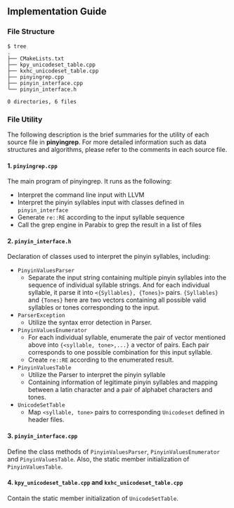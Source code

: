 ## Implementation Guide
### File Structure
```shell
$ tree
.
├── CMakeLists.txt
├── kpy_unicodeset_table.cpp
├── kxhc_unicodeset_table.cpp
├── pinyingrep.cpp
├── pinyin_interface.cpp
└── pinyin_interface.h

0 directories, 6 files
```
### File Utility
The following description is the brief summaries for the utility of each source file in **pinyingrep**. For more detailed information such as data structures and algorithms, please refer to the comments in each source file.
#### 1. `pinyingrep.cpp`
The main program of pinyingrep. It runs as the following:
* Interpret the command line input with LLVM
* Interpret the pinyin syllables input with classes defined  in `pinyin_interface` 
* Generate `re::RE` according to the input syllable sequence
* Call the grep engine in Parabix to grep the result in a list of files
#### 2. `pinyin_interface.h`
Declaration of classes used to interpret the pinyin syllables, including:
* `PinyinValuesParser`
    * Separate the input string containing multiple pinyin syllables into the sequence of individual syllable strings. And for each individual syllable, it parse it into `<{Syllables}, {Tones}>` pairs. `{Syllables}` and `{Tones}` here are two vectors containing all possible valid syllables or tones corresponding to the input.
* `ParserException`
    * Utilize the syntax error detection in Parser.
* `PinyinValuesEnumerator`
    * For each individual syllable, enumerate the pair of vector mentioned above into `{<syllable, tone>,...}` a vector of pairs. Each pair corresponds to one possible combination for this input syllable.
    * Create `re::RE` according to the enumerated result.
* `PinyinValuesTable`
    * Utilize the Parser to interpret the pinyin syllable
    * Containing information of legitimate pinyin syllables and mapping between a latin character and a pair of alphabet characters and tones.
* `UnicodeSetTable`
    * Map `<syllable, tone>` pairs to corresponding `Unicodeset` defined in header files.
#### 3. `pinyin_interface.cpp`
Define the class methods of `PinyinValuesParser`, `PinyinValuesEnumerator` and `PinyinValuesTable`. Also, the static member initialization of `PinyinValuesTable`.
#### 4. `kpy_unicodeset_table.cpp` and `kxhc_unicodeset_table.cpp`
Contain the static member initialization of `UnicodeSetTable`.